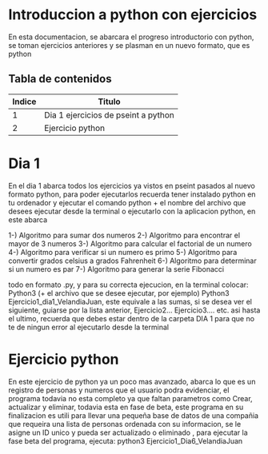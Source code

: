 # Introduccion a python con ejercicios 

En esta documentacion, se abarcara el progreso introductorio con python, se toman ejercicios anteriores y se plasman en un nuevo formato, que es python

## Tabla de contenidos

| Indice | Titulo |
|--------|--------|
| 1 | Dia 1 ejercicios de pseint a python
| 2 | Ejercicio python 


# Dia 1 

En el dia 1 abarca todos los ejercicios ya vistos en pseint pasados al nuevo formato python, para poder ejecutarlos recuerda tener instalado python en tu ordenador y ejecutar el comando python + el nombre del archivo que desees ejecutar desde la terminal o ejecutarlo con la aplicacion python, en este abarca

1-) Algoritmo para sumar dos numeros 
2-) Algoritmo para encontrar el mayor de 3 numeros 
3-) Algoritmo para calcular el factorial de un numero 
4-) Algoritmo para verificar si un numero es primo 
5-) Algoritmo para convertir grados celsius a grados Fahrenheit 
6-) Algoritmo para determinar si un numero es par 
7-) Algoritmo para generar la serie Fibonacci

todo en formato .py, y para su correcta ejecucion, en la terminal colocar: Python3 (+ el archivo que se desee ejecutar, por ejemplo) Python3 Ejercicio1_dia1_VelandiaJuan, este equivale a las sumas, si se desea ver el siguiente, guiarse por la lista anterior, Ejercicio2... Ejercicio3.... etc. asi hasta el ultimo, recuerda que debes estar dentro de la carpeta DIA 1 para que no te de ningun error al ejecutarlo desde la terminal

# Ejercicio python

En este ejercicio de python ya un poco mas avanzado, abarca lo que es un registro de personas y numeros que el usuario podra evidenciar, el programa todavia no esta completo ya que faltan parametros como Crear, actualizar y eliminar, todavia esta en fase de beta, este programa en su finalizacion es utili para llevar una pequeña base de datos de una compañia que requeira una lista de personas ordenada con su informacion, se le asigne un ID unico y pueda ser actualizado o eliminado , para ejecutar la fase beta del programa, ejecuta: python3 Ejercicio1_Dia6_VelandiaJuan


